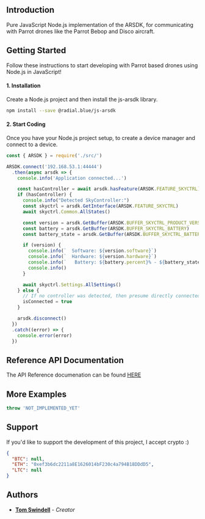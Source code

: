 ## Introduction

Pure JavaScript Node.js implementation of the ARSDK, for communicating with Parrot drones like the Parrot Bebop and Disco aircraft.

## Getting Started

Follow these instructions to start developing with Parrot based drones using Node.js in JavaScript!

#### 1. Installation

Create a Node.js project and then install the js-arsdk library.

```bash
npm install --save @radial.blue/js-arsdk
```

#### 2. Start Coding

Once you have your Node.js project setup, to create a device manager and connect to a device.

```javascript
const { ARSDK } = require('./src/')

ARSDK.connect('192.168.53.1:44444')
  .then(async arsdk => {
    console.info('Application connected...')

    const hasController = await arsdk.hasFeature(ARSDK.FEATURE_SKYCTRL)
    if (hasController) {
      console.info("Detected SkyController:")
      const skyctrl = arsdk.GetInterface(ARSDK.FEATURE_SKYCTRL)
      await skyctrl.Common.AllStates()

      const version = arsdk.GetBuffer(ARSDK.BUFFER_SKYCTRL_PRODUCT_VERSION)
      const battery = arsdk.GetBuffer(ARSDK.BUFFER_SKYCTRL_BATTERY)
      const battery_state = arsdk.GetBuffer(ARSDK.BUFFER_SKYCTRL_BATTERY_STATE)

      if (version) {
        console.info(`  Software: ${version.software}`)
        console.info(`  Hardware: ${version.hardware}`)
        console.info(`   Battery: ${battery.percent}% - ${battery_state.state}`)
        console.info()
      }

      await skyctrl.Settings.AllSettings()
    } else {
      // If no controller was detected, then presume directly connected to drone.
      isConnected = true
    }

    arsdk.disconnect()
  })
  .catch((error) => {
    console.error(error)
  })
```

## Reference API Documentation

The API Reference documenation can be found [HERE](https://radialblue.github.io/js-arsdk/api/)

## More Examples

```javascript
throw 'NOT_IMPLEMENTED_YET'
```

## Support

If you'd like to support the development of this project, I accept
crypto :)

```json
{
  "BTC": null,
  "ETH": "0xef3b6dc2211a8E1626014bF230c4a794B18DDdD5",
  "LTC": null
}
```

## Authors

* [**Tom Swindell**](https://github.com/tswindell) - *Creator*